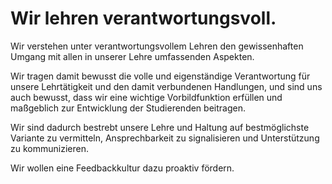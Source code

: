 ﻿<!---
   NAME - The NAME of this project is:
ethos

  FILE - The FILENAME of the current file is:
/v6a2.md

  CREATION - This project was CREATED on:
2017-01-28-16:15:00 UTC

  MODIFICATION - This project was last MODIFIED on:
2017-01-28-16:15:00 UTC

  VERSION - The current VERSION of this project is:
<git-commit-hash>-2017-01-28-16:15:00 UTC

  CREATOR(S) - This project was CREATED by:
Michael Czechowski, Martin Maga

  CONTACT - You can CONTACT the creator(s) or developer(s) of this project at:
E-Mail: mail@martinmaga.de

  COPYRIGHT - The COPYRIGHT holder of this project is:
COPYRIGHT (c) 2016 Martin Maga

  LICENSE - This project is LICENSED under the following license:
Martin Maga 2016 CC BY-SA 4.0 https://creativecommons.org

  SUBFILE – This is a SUBFILE! For more INFORMATION on this project go to:
/README.md
--->

# Wir lehren verantwortungsvoll.

Wir verstehen unter verantwortungsvollem Lehren den gewissenhaften Umgang mit allen in unserer Lehre umfassenden Aspekten.

Wir tragen damit bewusst die volle und eigenständige Verantwortung für unsere Lehrtätigkeit und den damit verbundenen Handlungen, und sind uns auch bewusst, dass wir eine wichtige Vorbildfunktion erfüllen und maßgeblich zur Entwicklung der Studierenden beitragen.

Wir sind dadurch bestrebt unsere Lehre und Haltung auf bestmöglichste Variante zu vermitteln, Ansprechbarkeit zu signalisieren und Unterstützung zu kommunizieren.

Wir wollen eine Feedbackkultur dazu proaktiv fördern.
